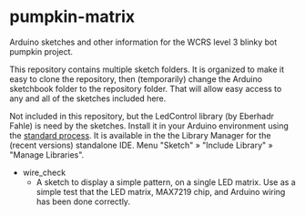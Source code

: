 # pumpkin-matrix

Arduino sketches and other information for the WCRS level 3 blinky bot pumpkin project.

This repository contains multiple sketch folders.  It is organized to make it easy to clone the repository, then (temporarily) change the Arduino sketchbook folder to the repository folder.  That will allow easy access to any and all of the sketches included here.

Not included in this repository, but the LedControl library (by Eberhadr Fahle) is need by the sketches.  Install it in your Arduino environment using the [standard process](https://www.arduino.cc/en/pmwiki.php?n=Guide/Libraries).  It is available in the the Library Manager for the (recent versions) standalone IDE.  Menu "Sketch" » "Include Library" » "Manage Libraries".

* wire_check
  * A sketch to display a simple pattern, on a single LED matrix.  Use as a simple test that the LED matrix, MAX7219 chip, and Arduino wiring has been done correctly.
